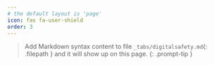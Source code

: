 ```yaml
---
# the default layout is 'page'
icon: fas fa-user-shield
order: 3
---
```


> Add Markdown syntax content to file `_tabs/digitalsafety.md`{: .filepath } and it will show up on this page.
{: .prompt-tip }
